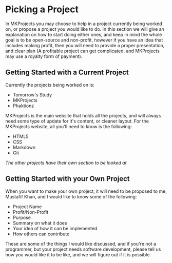 # Picking a Project
In MKProjects you may choose to help in a project currently being worked on, or propose a project 
you would like to do. In this section we will give an explanation on how to start doing either ones, 
and keep in mind the whole goal is to be open-source and non-profit, however if you have an idea that includes
making profit, then you will need to provide a proper presentation, and clear plan (A profitable project can get complicated, and MKProjects may use a royalty form of payment). 

## Getting Started with a Current Project 
Currently the projects being worked on is: 
- Tomorrow's Study
- MKProjects 
- Phaktionz

MKProjects is the main website that holds all the projects, and will always need 
some type of update for it's content, or cleaner layout. For the MKProjects website, 
all you'll need to know is the following: 
- HTML5
- CSS
- Markdown
- Git

_The other projects have their own section to be looked at_  

## Getting Started with your Own Project
When you want to make your own project, it will need to be proposed to me, Mustafif Khan, 
and I would like to know some of the following: 

- Project Name
- Profit/Non-Profit
- Purpose 
- Summary on what it does 
- Your idea of how it can be implemented 
- How others can contribute 

These are some of the things I would like discussed, and if you're not a programmer, but 
your project needs software development, please tell us how you would like it to be like, and 
we will figure out if it is possible. 